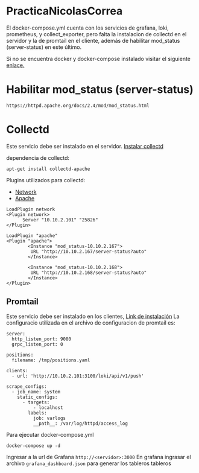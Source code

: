 # PracticaNicolasCorrea

El docker-compose.yml cuenta con los servicios de grafana, loki, prometheus, y collect_exporter, pero falta la instalacion de collectd en el servidor y la de promtail en el cliente, además de habilitar mod_status (server-status) en este último.

Si no se encuentra docker y docker-compose instalado visitar el siguiente [enlace.](https://www.hostinger.es/tutoriales/instalar-docker-centos7)

# Habilitar mod_status (server-status)
```
https://httpd.apache.org/docs/2.4/mod/mod_status.html
```

# Collectd
Este servicio debe ser instalado en el servidor.
[Instalar collectd](https://gryzli.info/2017/12/03/centos-7-installing-collectd-and-collectd-web/)

dependencia de collectd:
```
apt-get install collectd-apache
```
Plugins utilizados para collectd:
- [Network](https://collectd.org/wiki/index.php/Plugin:Network)
- [Apache](https://docs.wavefront.com/integrations_collectd_apache.html)
```
LoadPlugin network
<Plugin network>
      Server "10.10.2.101" "25826"
</Plugin>

LoadPlugin "apache"
<Plugin "apache">
        <Instance "mod_status-10.10.2.167">
         URL "http://10.10.2.167/server-status?auto"
        </Instance>

        <Instance "mod_status-10.10.2.168">
         URL "http://10.10.2.168/server-status?auto"
        </Instance>
</Plugin>
```

## Promtail
Este servicio debe ser instalado en los clientes,
[Link de instalación](https://sbcode.net/grafana/install-promtail-service/)
La configuracio utilizada en el archivo de configuracion de promtail es:
```
server:
  http_listen_port: 9080
  grpc_listen_port: 0

positions:
  filename: /tmp/positions.yaml

clients:
  - url: 'http://10.10.2.101:3100/loki/api/v1/push'

scrape_configs:
  - job_name: system
    static_configs:
      - targets:
          - localhost
        labels:
          job: varlogs
          __path__: /var/log/httpd/access_log
```
Para ejecutar docker-compose.yml
```
docker-compose up -d
```
Ingresar a la url de Grafana ```http://<servidor>:3000```
En grafana ingrasar el archivo ````grafana_dashboard.json```` para generar los tableros tableros
